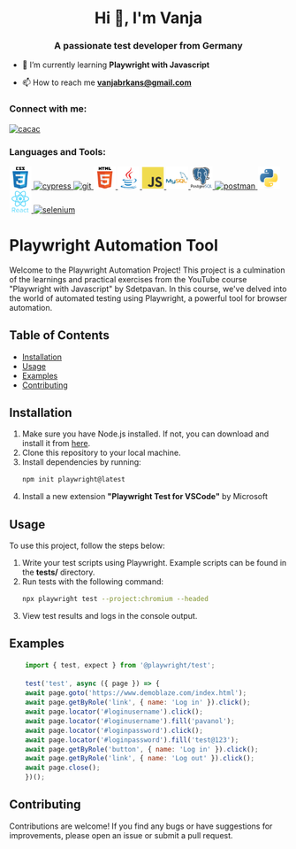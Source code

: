 <h1 align="center">Hi 👋, I'm Vanja</h1>
<h3 align="center">A passionate test developer from Germany</h3>

- 🌱 I’m currently learning **Playwright with Javascript**

- 📫 How to reach me **vanjabrkans@gmail.com**

<h3 align="left">Connect with me:</h3>
<p align="left">
<a href="https://linkedin.com/in/vanja-brkan" target="blank"><img align="center" src="https://raw.githubusercontent.com/rahuldkjain/github-profile-readme-generator/master/src/images/icons/Social/linked-in-alt.svg" alt="cacac" height="30" width="40" /></a>
</p>

<h3 align="left">Languages and Tools:</h3>
<p align="left"> <a href="https://www.w3schools.com/css/" target="_blank" rel="noreferrer"> <img src="https://raw.githubusercontent.com/devicons/devicon/master/icons/css3/css3-original-wordmark.svg" alt="css3" width="40" height="40"/> </a> <a href="https://www.cypress.io" target="_blank" rel="noreferrer"> <img src="https://raw.githubusercontent.com/simple-icons/simple-icons/6e46ec1fc23b60c8fd0d2f2ff46db82e16dbd75f/icons/cypress.svg" alt="cypress" width="40" height="40"/> </a> <a href="https://git-scm.com/" target="_blank" rel="noreferrer"> <img src="https://www.vectorlogo.zone/logos/git-scm/git-scm-icon.svg" alt="git" width="40" height="40"/> </a> <a href="https://www.w3.org/html/" target="_blank" rel="noreferrer"> <img src="https://raw.githubusercontent.com/devicons/devicon/master/icons/html5/html5-original-wordmark.svg" alt="html5" width="40" height="40"/> </a> <a href="https://www.java.com" target="_blank" rel="noreferrer"> <img src="https://raw.githubusercontent.com/devicons/devicon/master/icons/java/java-original.svg" alt="java" width="40" height="40"/> </a> <a href="https://developer.mozilla.org/en-US/docs/Web/JavaScript" target="_blank" rel="noreferrer"> <img src="https://raw.githubusercontent.com/devicons/devicon/master/icons/javascript/javascript-original.svg" alt="javascript" width="40" height="40"/> </a> <a href="https://www.mysql.com/" target="_blank" rel="noreferrer"> <img src="https://raw.githubusercontent.com/devicons/devicon/master/icons/mysql/mysql-original-wordmark.svg" alt="mysql" width="40" height="40"/> </a> <a href="https://www.postgresql.org" target="_blank" rel="noreferrer"> <img src="https://raw.githubusercontent.com/devicons/devicon/master/icons/postgresql/postgresql-original-wordmark.svg" alt="postgresql" width="40" height="40"/> </a> <a href="https://postman.com" target="_blank" rel="noreferrer"> <img src="https://www.vectorlogo.zone/logos/getpostman/getpostman-icon.svg" alt="postman" width="40" height="40"/> </a> <a href="https://www.python.org" target="_blank" rel="noreferrer"> <img src="https://raw.githubusercontent.com/devicons/devicon/master/icons/python/python-original.svg" alt="python" width="40" height="40"/> </a> <a href="https://reactjs.org/" target="_blank" rel="noreferrer"> <img src="https://raw.githubusercontent.com/devicons/devicon/master/icons/react/react-original-wordmark.svg" alt="react" width="40" height="40"/> </a> <a href="https://www.selenium.dev" target="_blank" rel="noreferrer"> <img src="https://raw.githubusercontent.com/detain/svg-logos/780f25886640cef088af994181646db2f6b1a3f8/svg/selenium-logo.svg" alt="selenium" width="40" height="40"/> </a> </p>

# Playwright Automation Tool

Welcome to the Playwright Automation Project! 
This project is a culmination of the learnings and practical exercises from the YouTube course "Playwright with Javascript" by Sdetpavan. In this course, we've delved into the world of automated testing using Playwright, a powerful tool for browser automation.

## Table of Contents
- [Installation](#Installation)
- [Usage](#Usage)
- [Examples](#Examples)
- [Contributing](#Contributing)

## Installation
1. Make sure you have Node.js installed. If not, you can download and install it from [here](https://nodejs.org/).
2. Clone this repository to your local machine.
3. Install dependencies by running:
    ```bash
    npm init playwright@latest
    ```
4. Install a new extension **"Playwright Test for VSCode"** by Microsoft

## Usage
To use this project, follow the steps below:

1. Write your test scripts using Playwright. Example scripts can be found in the **tests/** directory.
2. Run tests with the following command:
    ```bash
    npx playwright test --project:chromium --headed
    ```
3. View test results and logs in the console output.

## Examples
```javascript
    import { test, expect } from '@playwright/test';

    test('test', async ({ page }) => {
    await page.goto('https://www.demoblaze.com/index.html');
    await page.getByRole('link', { name: 'Log in' }).click();
    await page.locator('#loginusername').click();
    await page.locator('#loginusername').fill('pavanol');
    await page.locator('#loginpassword').click();
    await page.locator('#loginpassword').fill('test@123');
    await page.getByRole('button', { name: 'Log in' }).click();
    await page.getByRole('link', { name: 'Log out' }).click();
    await page.close();
    })();
```
    
## Contributing
Contributions are welcome! If you find any bugs or have suggestions for improvements, please open an issue or submit a pull request.